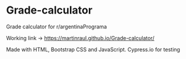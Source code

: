 # Grade-calculator
 Grade calculator for r/argentinaPrograma

Working link → https://martinraul.github.io/Grade-calculator/

Made with HTML, Bootstrap CSS and JavaScript. Cypress.io for testing

